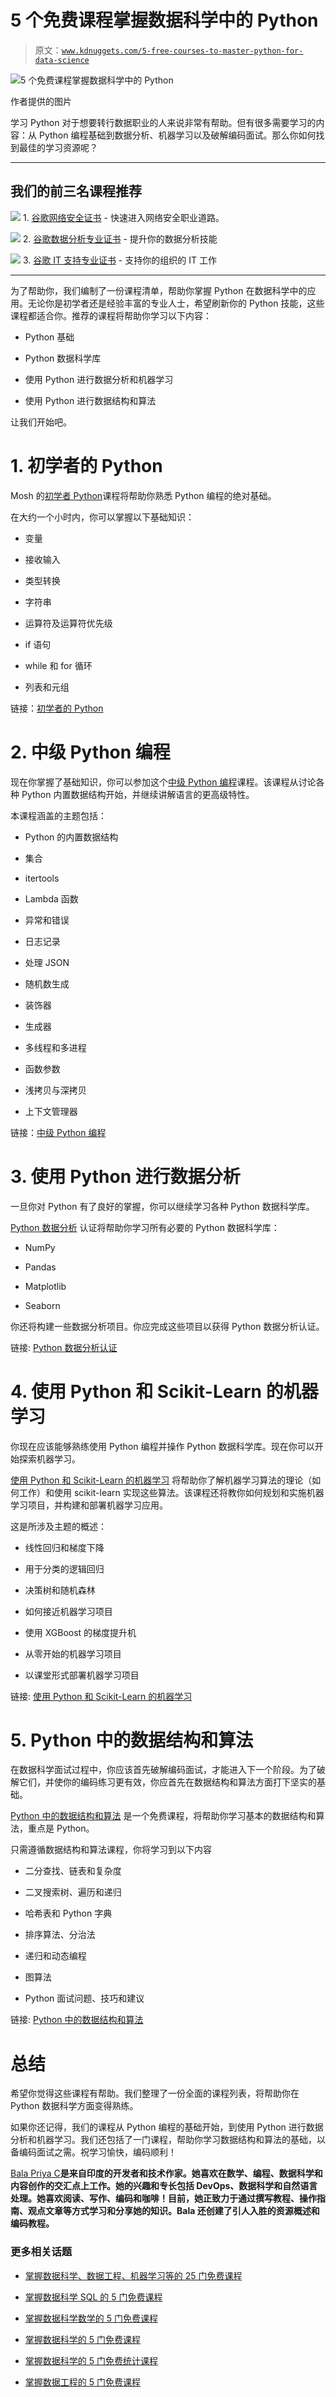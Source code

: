 # 5 个免费课程掌握数据科学中的 Python

> 原文：[`www.kdnuggets.com/5-free-courses-to-master-python-for-data-science`](https://www.kdnuggets.com/5-free-courses-to-master-python-for-data-science)

![5 个免费课程掌握数据科学中的 Python](img/f72f177466f42dc50a9cbb9e5c26f303.png)

作者提供的图片

学习 Python 对于想要转行数据职业的人来说非常有帮助。但有很多需要学习的内容：从 Python 编程基础到数据分析、机器学习以及破解编码面试。那么你如何找到最佳的学习资源呢？

* * *

## 我们的前三名课程推荐

![](img/0244c01ba9267c002ef39d4907e0b8fb.png) 1\. [谷歌网络安全证书](https://www.kdnuggets.com/google-cybersecurity) - 快速进入网络安全职业道路。

![](img/e225c49c3c91745821c8c0368bf04711.png) 2\. [谷歌数据分析专业证书](https://www.kdnuggets.com/google-data-analytics) - 提升你的数据分析技能

![](img/0244c01ba9267c002ef39d4907e0b8fb.png) 3\. [谷歌 IT 支持专业证书](https://www.kdnuggets.com/google-itsupport) - 支持你的组织的 IT 工作

* * *

为了帮助你，我们编制了一份课程清单，帮助你掌握 Python 在数据科学中的应用。无论你是初学者还是经验丰富的专业人士，希望刷新你的 Python 技能，这些课程都适合你。推荐的课程将帮助你学习以下内容：

+   Python 基础

+   Python 数据科学库

+   使用 Python 进行数据分析和机器学习

+   使用 Python 进行数据结构和算法

让我们开始吧。

# 1\. 初学者的 Python

Mosh 的[初学者 Python](https://www.youtube.com/watch?v=kqtD5dpn9C8)课程将帮助你熟悉 Python 编程的绝对基础。

在大约一个小时内，你可以掌握以下基础知识：

+   变量

+   接收输入

+   类型转换

+   字符串

+   运算符及运算符优先级

+   if 语句

+   while 和 for 循环

+   列表和元组

链接：[初学者的 Python](https://www.youtube.com/watch?v=kqtD5dpn9C8)

# 2\. 中级 Python 编程

现在你掌握了基础知识，你可以参加这个[中级 Python 编程](https://youtu.be/HGOBQPFzWKo?feature=shared)课程。该课程从讨论各种 Python 内置数据结构开始，并继续讲解语言的更高级特性。

本课程涵盖的主题包括：

+   Python 的内置数据结构

+   集合

+   itertools

+   Lambda 函数

+   异常和错误

+   日志记录

+   处理 JSON

+   随机数生成

+   装饰器

+   生成器

+   多线程和多进程

+   函数参数

+   浅拷贝与深拷贝

+   上下文管理器

链接：[中级 Python 编程](https://youtu.be/HGOBQPFzWKo?feature=shared)

# 3\. 使用 Python 进行数据分析

一旦你对 Python 有了良好的掌握，你可以继续学习各种 Python 数据科学库。

[Python 数据分析](https://www.freecodecamp.org/learn/data-analysis-with-python/#data-analysis-with-python-course) 认证将帮助你学习所有必要的 Python 数据科学库：

+   NumPy

+   Pandas

+   Matplotlib

+   Seaborn

你还将构建一些数据分析项目。你应完成这些项目以获得 Python 数据分析认证。

链接: [Python 数据分析认证](https://www.freecodecamp.org/learn/data-analysis-with-python/#data-analysis-with-python-course)

# 4\. 使用 Python 和 Scikit-Learn 的机器学习

你现在应该能够熟练使用 Python 编程并操作 Python 数据科学库。现在你可以开始探索机器学习。

[使用 Python 和 Scikit-Learn 的机器学习](https://youtu.be/hDKCxebp88A?feature=shared) 将帮助你了解机器学习算法的理论（如何工作）和使用 scikit-learn 实现这些算法。该课程还将教你如何规划和实施机器学习项目，并构建和部署机器学习应用。

这是所涉及主题的概述：

+   线性回归和梯度下降

+   用于分类的逻辑回归

+   决策树和随机森林

+   如何接近机器学习项目

+   使用 XGBoost 的梯度提升机

+   从零开始的机器学习项目

+   以课堂形式部署机器学习项目

链接: [使用 Python 和 Scikit-Learn 的机器学习](https://youtu.be/hDKCxebp88A?feature=shared)

# 5\. Python 中的数据结构和算法

在数据科学面试过程中，你应该首先破解编码面试，才能进入下一个阶段。为了破解它们，并使你的编码练习更有效，你应首先在数据结构和算法方面打下坚实的基础。

[Python 中的数据结构和算法](https://youtu.be/pkYVOmU3MgA?feature=shared) 是一个免费课程，将帮助你学习基本的数据结构和算法，重点是 Python。

只需遵循数据结构和算法课程，你将学习到以下内容

+   二分查找、链表和复杂度

+   二叉搜索树、遍历和递归

+   哈希表和 Python 字典

+   排序算法、分治法

+   递归和动态编程

+   图算法

+   Python 面试问题、技巧和建议

链接: [Python 中的数据结构和算法](https://youtu.be/pkYVOmU3MgA?feature=shared)

# 总结

希望你觉得这些课程有帮助。我们整理了一份全面的课程列表，将帮助你在 Python 数据科学方面变得熟练。

如果你还记得，我们的课程从 Python 编程的基础开始，到使用 Python 进行数据分析和机器学习。我们还包括了一门课程，帮助你学习数据结构和算法的基础，以备编码面试之需。祝学习愉快，编码顺利！

**[](https://twitter.com/balawc27)**[Bala Priya C](https://www.kdnuggets.com/wp-content/uploads/bala-priya-author-image-update-230821.jpg)**是来自印度的开发者和技术作家。她喜欢在数学、编程、数据科学和内容创作的交汇点上工作。她的兴趣和专长包括 DevOps、数据科学和自然语言处理。她喜欢阅读、写作、编码和咖啡！目前，她正致力于通过撰写教程、操作指南、观点文章等方式学习和分享她的知识。Bala 还创建了引人入胜的资源概述和编码教程。**

### 更多相关话题

+   [掌握数据科学、数据工程、机器学习等的 25 门免费课程](https://www.kdnuggets.com/25-free-courses-to-master-data-science-data-engineering-machine-learning-mlops-and-generative-ai)

+   [掌握数据科学 SQL 的 5 门免费课程](https://www.kdnuggets.com/5-free-courses-to-master-sql-for-data-science)

+   [掌握数据科学数学的 5 门免费课程](https://www.kdnuggets.com/5-free-courses-to-master-math-for-data-science)

+   [掌握数据科学的 5 门免费课程](https://www.kdnuggets.com/5-free-courses-to-master-data-science)

+   [掌握数据科学的 5 门免费统计课程](https://www.kdnuggets.com/5-free-courses-to-master-statistics-for-data-science)

+   [掌握数据工程的 5 门免费课程](https://www.kdnuggets.com/5-free-courses-to-master-data-engineering)

